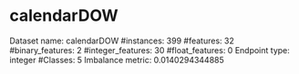# calendarDOW
Dataset name: calendarDOW
#instances: 399
#features: 32
  #binary_features: 2
  #integer_features: 30
  #float_features: 0
Endpoint type: integer
#Classes: 5
Imbalance metric: 0.0140294344885
